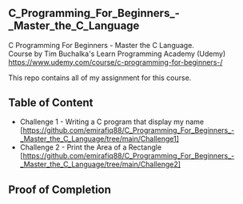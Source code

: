 # <h2><b> C_Programming_For_Beginners_-_Master_the_C_Language </b></h2>
C Programming For Beginners - Master the C Language. <br>
Course by Tim Buchalka's Learn Programming Academy (Udemy) <br>
https://www.udemy.com/course/c-programming-for-beginners-/ <br>

This repo contains all of my assignment for this course.

## Table of Content
- Challenge 1 - Writing a C program that display my name [https://github.com/emirafiq88/C_Programming_For_Beginners_-_Master_the_C_Language/tree/main/Challenge1]
- Challenge 2 - Print the Area of a Rectangle [https://github.com/emirafiq88/C_Programming_For_Beginners_-_Master_the_C_Language/tree/main/Challenge2]


## Proof of Completion
